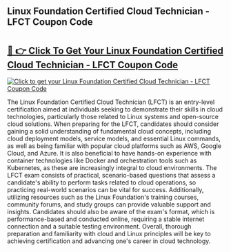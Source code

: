 ## Linux Foundation Certified Cloud Technician - LFCT Coupon Code

# <h2><a href="https://gitdownloader.com/linuxfoundation.php">🔗 👉 Click To Get Your Linux Foundation Certified Cloud Technician - LFCT Coupon Code</a></h2>

[![Click to get your Linux Foundation Certified Cloud Technician - LFCT Coupon Code](https://gitdownloader.com/linuxfoundation.jpg)](https://gitdownloader.com/linuxfoundation.php)

The Linux Foundation Certified Cloud Technician (LFCT) is an entry-level certification aimed at individuals seeking to demonstrate their skills in cloud technologies, particularly those related to Linux systems and open-source cloud solutions. When preparing for the LFCT, candidates should consider gaining a solid understanding of fundamental cloud concepts, including cloud deployment models, service models, and essential Linux commands, as well as being familiar with popular cloud platforms such as AWS, Google Cloud, and Azure. It is also beneficial to have hands-on experience with container technologies like Docker and orchestration tools such as Kubernetes, as these are increasingly integral to cloud environments. The LFCT exam consists of practical, scenario-based questions that assess a candidate's ability to perform tasks related to cloud operations, so practicing real-world scenarios can be vital for success. Additionally, utilizing resources such as the Linux Foundation's training courses, community forums, and study groups can provide valuable support and insights. Candidates should also be aware of the exam's format, which is performance-based and conducted online, requiring a stable internet connection and a suitable testing environment. Overall, thorough preparation and familiarity with cloud and Linux principles will be key to achieving certification and advancing one's career in cloud technology.